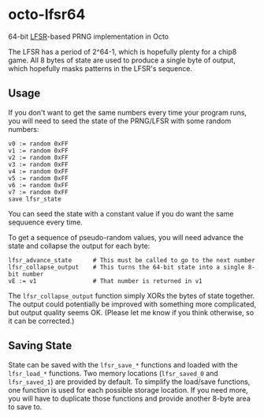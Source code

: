 # octo-lfsr64
64-bit [LFSR](https://en.wikipedia.org/wiki/Linear-feedback_shift_register)-based PRNG implementation in Octo

The LFSR has a period of 2^64-1, which is hopefully plenty for a chip8 game. All 8 bytes of state are used to produce a
single byte of output, which hopefully masks patterns in the LFSR's sequence.

## Usage

If you don't want to get the same numbers every time your program runs, you will need to seed the state of the PRNG/LFSR
with some random numbers:
```octo
v0 := random 0xFF
v1 := random 0xFF
v2 := random 0xFF
v3 := random 0xFF
v4 := random 0xFF
v5 := random 0xFF
v6 := random 0xFF
v7 := random 0xFF
save lfsr_state
```

You can seed the state with a constant value if you do want the same sequuence every time.

To get a sequence of pseudo-random values, you will need advance the state and collapse the output for each
byte:
```octo
lfsr_advance_state      # This must be called to go to the next number
lfsr_collapse_output    # This turns the 64-bit state into a single 8-bit number
vE := v1                # That number is returned in v1
```

The ```lfsr_collapse_output``` function simply XORs the bytes of state together.
The output could potentially be improved with something more complicated, but output quality seems OK. (Please let me know
if you think otherwise, so it can be corrected.)

## Saving State
State can be saved with the ```lfsr_save_*``` functions and loaded with the ```lfsr_load_*``` functions.
Two memory locations (```lfsr_saved_0``` and ```lfsr_saved_1```) are provided by default.
To simplify the load/save functions, one function is used for each possible storage location.
If you need more, you will have to duplicate those functions and provide another 8-byte area to save to.
